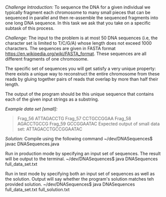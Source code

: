 *Challenge Introduction:*
To sequence the DNA for a given individual we typically fragment each chromosome to many small pieces that can be sequenced in parallel and then re-assemble the sequenced fragments into one long DNA sequence. In this task we ask that you take on a specific subtask of this process.

*Challenge:*
The input to the problem is at most 50 DNA sequences (i.e, the character set is limited to T/C/G/A) whose length does not exceed 1000 characters. The sequences are given in FASTA format https://en.wikipedia.org/wiki/FASTA_format. These sequences are all different fragments of one chromosome.

The specific set of sequences you will get satisfy a very unique property: there exists a unique way to reconstruct the entire chromosome from these reads by gluing together pairs of reads that overlap by more than half their length.

The output of the program should be this unique sequence that contains each of the given input strings as a substring.

*Example data set [small]:*
>Frag_56
ATTAGACCTG
>Frag_57
CCTGCCGGAA
>Frag_58
AGACCTGCCG
>Frag_59
GCCGGAATAC
Expected output of small data set:
ATTAGACCTGCCGGAATAC

*Solution:*
Compile using the following command
~/dev/DNASequences$ javac DNASequences.java

Run in production mode by specifying an input set of sequences. The result will be output to the terminal.
~/dev/DNASequences$ java DNASequences full_data_set.txt

Run in test mode by specifying both an input set of sequences as well as the solution. Output will say whether the program's solution matches teh provided solution.
~/dev/DNASequences$ java DNASequences full_data_set.txt full_solution.txt
